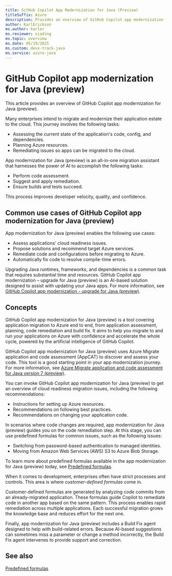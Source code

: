```yaml
---
title: GitHub Copilot App Modernization for Java (Preview)
titleSuffix: Azure
description: Provides an overview of GitHub Copilot app modernization for Java (preview).
author: KarlErickson
ms.author: karler
ms.reviewer: xiading
ms.topic: overview
ms.date: 05/19/2025
ms.custom: devx-track-java
ms.service: azure-java
---
```


# GitHub Copilot app modernization for Java (preview)

This article provides an overview of GitHub Copilot app modernization for Java (preview).

Many enterprises intend to migrate and modernize their application estate to the cloud. This journey involves the following tasks:

- Assessing the current state of the application's code, config, and dependencies.
- Planning Azure resources.
- Remediating issues so apps can be migrated to the cloud.

App modernization for Java (preview) is an all-in-one migration assistant that harnesses the power of AI to accomplish the following tasks:

- Perform code assessment.
- Suggest and apply remediation.
- Ensure builds and tests succeed.

This process improves developer velocity, quality, and confidence.

<!--
embed intro video. https://aka.ms/AM4Jov
-->

## Common use cases of GitHub Copilot app modernization for Java (preview)

App modernization for Java (preview) enables the following use cases:

- Assess applications' cloud readiness issues.
- Propose solutions and recommend target Azure services.
- Remediate code and configurations before migrating to Azure.
- Automatically fix code to resolve compile-time errors.

Upgrading Java runtimes, frameworks, and dependencies is a common task that requires substantial time and resources. GitHub Copilot app modernization – upgrade for Java (preview) is an AI-based solution designed to assist with updating your Java apps. For more information, see [GitHub Copilot app modernization - upgrade for Java (preview)](/java/upgrade/overview).

## Concepts

GitHub Copilot app modernization for Java (preview) is a tool covering application migration to Azure end to end, from application assessment, planning, code remediation and build fix. It aims to help you migrate to and run your applications on Azure with confidence and accelerate the whole cycle, powered by the artificial intelligence of GitHub Copilot.

GitHub Copilot app modernization for Java (preview) uses Azure Migrate application and code assessment (AppCAT) to discover and assess your code. This tool is a good starting point in your app modernization journey. For more information, see [Azure Migrate application and code assessment for Java version 7 (preview)](/azure/migrate/appcat/java-preview).

You can invoke GitHub Copilot app modernization for Java (preview) to get an overview of cloud readiness migration issues, including the following recommendations:

- Instructions for setting up Azure resources.
- Recommendations on following best practices.
- Recommendations on changing your application code.

In scenarios where code changes are required, app modernization for Java (preview) guides you on the code remediation step. At this stage, you can use predefined formulas for common issues, such as the following issues:

- Switching from password-based authentication to managed identities.
- Moving from Amazon Web Services (AWS) S3 to Azure Blob Storage.

To learn more about predefined formulas available in the app modernization for Java (preview) today, see [Predefined formulas](migrate-github-copilot-app-modernization-for-java-predefined-formula.md).

When it comes to development, enterprises often have strict processes and controls. This area is where *customer-defined formulas* come in.

Customer-defined formulas are generated by analyzing code commits from an already-migrated application. These formulas guide Copilot to remediate code in another app based on the same pattern. This process enables rapid remediation across multiple applications. Each successful migration grows the knowledge base and reduces effort for the next one.

Finally, app modernization for Java (preview) includes a Build Fix agent designed to help with build-related errors. Because AI-based suggestions can sometimes miss a parameter or change a method incorrectly, the Build Fix agent intervenes to provide support and correction.

## See also

[Predefined formulas](migrate-github-copilot-app-modernization-for-java-predefined-formula.md)
